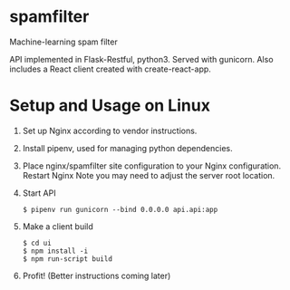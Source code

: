 # spamfilter
Machine-learning spam filter

API implemented in Flask-Restful, python3. Served with gunicorn.
Also includes a React client created with create-react-app.

Setup and Usage on Linux
========================

1. Set up Nginx according to vendor instructions.
2. Install pipenv, used for managing python dependencies.
3. Place nginx/spamfilter site configuration to your Nginx configuration. Restart Nginx
   Note you may need to adjust the server root location.
4. Start API
   
       $ pipenv run gunicorn --bind 0.0.0.0 api.api:app

5. Make a client build

       $ cd ui
       $ npm install -i
       $ npm run-script build

6. Profit!
   (Better instructions coming later)
